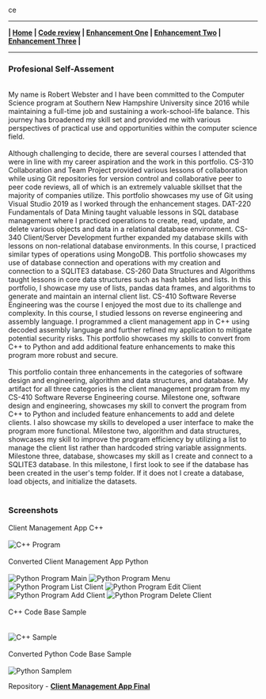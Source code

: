 ce<hr>
**| [Home]() | [Code review](https://rgwebster3.github.io/code_review.html) | [Enhancement One](https://rgwebster3.github.io/enhancement_one.html) | [Enhancement Two](https://rgwebster3.github.io/enhancement_two.html) | [Enhancement Three](https://rgwebster3.github.io/enhancement_three.html) |**
<hr>

### Profesional Self-Assement
<br>
My name is Robert Webster and I have been committed to the Computer Science program at Southern New Hampshire University since 2016 while maintaining a full-time job and sustaining a work-school-life balance. This journey has broadened my skill set and provided me with various perspectives of practical use and opportunities within the computer science field.
<br><br>
Although challenging to decide, there are several courses I attended that were in line with my career aspiration and the work in this portfolio. CS-310 Collaboration and Team Project provided various lessons of collaboration while using Git repositories for version control and collaborative peer to peer code reviews, all of which is an extremely valuable skillset that the majority of companies utilize. This portfolio showcases my use of Git using Visual Studio 2019 as I worked through the enhancement stages. DAT-220 Fundamentals of Data Mining taught valuable lessons in SQL database management where I practiced operations to create, read, update, and delete various objects and data in a relational database environment. CS-340 Client/Server Development further expanded my database skills with lessons on non-relational database environments. In this course, I practiced similar types of operations using MongoDB. This portfolio showcases my use of database connection and operations with my creation and connection to a SQLITE3 database. CS-260 Data Structures and Algorithms taught lessons in core data structures such as hash tables and lists. In this portfolio, I showcase my use of lists, pandas data frames, and algorithms to generate and maintain an internal client list. CS-410 Software Reverse Engineering was the course I enjoyed the most due to its challenge and complexity. In this course, I studied lessons on reverse engineering and assembly language. I programmed a client management app in C++ using decoded assembly language and further refined my application to mitigate potential security risks. This portfolio showcases my skills to convert from C++ to Python and add additional feature enhancements to make this program more robust and secure.
<br><br>
This portfolio contain three enhancements in the categories of software design and engineering, algorithm and data structures, and database. My artifact for all three categories is the client management program from my CS-410 Software Reverse Engineering course. Milestone one, software design and engineering,  showcases my skill to convert the program from C++ to Python and included feature enhancements to add and delete clients. I also showcase my skills to developed a user interface to make the program more functional. Milestone two, algorithm and data structures, showcases my skill to improve the program efficiency by utilizing a list to manage the client list rather than hardcoded string variable assignments. Milestone three, database, showcases my skill as I create and connect to a SQLITE3 database. In this milestone, I first look to see if the database has been created in the user's temp folder. If it does not I create a database, load objects, and initialize the datasets.
<br><br>

### Screenshots
Client Management App C++<br><br>
<img src="https://rgwebster3.github.io/C++ Program.PNG" alt="C++ Program">
<br><br>
Converted Client Management App Python<br><br>
<img src="https://rgwebster3.github.io/Python Program Main.PNG" alt="Python Program Main">
<img src="https://rgwebster3.github.io/Python Program Menu.PNG" alt="Python Program Menu">
<img src="https://rgwebster3.github.io/Python Program List Client.PNG" alt="Python Program List Client">
<img src="https://rgwebster3.github.io/Python Program Edit Client.PNG" alt="Python Program Edit Client">
<img src="https://rgwebster3.github.io/Python Program Add Client.PNG" alt="Python Program Add Client">
<img src="https://rgwebster3.github.io/Python Program Delete Client.PNG" alt="Python Program Delete Client">
<br><br>
C++ Code Base Sample<br><br>     
<img src="https://rgwebster3.github.io/C++ Sample.PNG" alt="C++ Sample">
<br><br>
Converted Python Code Base Sample<br><br>
<img src="https://rgwebster3.github.io/Python Sample.PNG" alt="Python Samplem">

Repository - **[Client Management App Final](https://github.com/rgwebster3/CS499-Final)**
